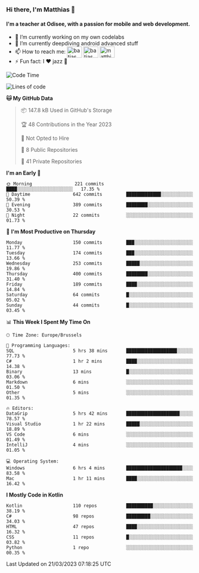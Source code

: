 ### Hi there, I'm Matthias 👋

#### I'm a teacher at Odisee, with a passion for mobile and web development.

- 🔭 I’m currently working on my own codelabs
- 🌱 I’m currently deepdiving android advanced stuff
- 📫 How to reach me: <a href="https://dev.to/batjas" target="_blank"><img align="center" src="https://raw.githubusercontent.com/rahuldkjain/github-profile-readme-generator/master/src/images/icons/Social/devto.svg" alt="batjas" height="30" width="40" /></a>
<a href="https://twitter.com/batjas" target="_blank"><img align="center" src="https://raw.githubusercontent.com/rahuldkjain/github-profile-readme-generator/master/src/images/icons/Social/twitter.svg" alt="batjas" height="30" width="40" /></a>
<a href="https://linkedin.com/in/matthiasdruwé" target="_blank"><img align="center" src="https://raw.githubusercontent.com/rahuldkjain/github-profile-readme-generator/master/src/images/icons/Social/linked-in-alt.svg" alt="matthiasdruwé" height="30" width="40" /></a>
- ⚡ Fun fact: I ❤ jazz 🎷


<!--START_SECTION:waka-->
![Code Time](http://img.shields.io/badge/Code%20Time-682%20hrs%2055%20mins-blue)

![Lines of code](https://img.shields.io/badge/From%20Hello%20World%20I%27ve%20Written-1.3%20million%20lines%20of%20code-blue)

**🐱 My GitHub Data** 

> 📦 147.8 kB Used in GitHub's Storage 
 > 
> 🏆 48 Contributions in the Year 2023
 > 
> 🚫 Not Opted to Hire
 > 
> 📜 8 Public Repositories 
 > 
> 🔑 41 Private Repositories 
 > 
**I'm an Early 🐤** 

```text
🌞 Morning                221 commits         ████░░░░░░░░░░░░░░░░░░░░░   17.35 % 
🌆 Daytime                642 commits         █████████████░░░░░░░░░░░░   50.39 % 
🌃 Evening                389 commits         ████████░░░░░░░░░░░░░░░░░   30.53 % 
🌙 Night                  22 commits          ░░░░░░░░░░░░░░░░░░░░░░░░░   01.73 % 
```
📅 **I'm Most Productive on Thursday** 

```text
Monday                   150 commits         ███░░░░░░░░░░░░░░░░░░░░░░   11.77 % 
Tuesday                  174 commits         ███░░░░░░░░░░░░░░░░░░░░░░   13.66 % 
Wednesday                253 commits         █████░░░░░░░░░░░░░░░░░░░░   19.86 % 
Thursday                 400 commits         ████████░░░░░░░░░░░░░░░░░   31.40 % 
Friday                   189 commits         ████░░░░░░░░░░░░░░░░░░░░░   14.84 % 
Saturday                 64 commits          █░░░░░░░░░░░░░░░░░░░░░░░░   05.02 % 
Sunday                   44 commits          █░░░░░░░░░░░░░░░░░░░░░░░░   03.45 % 
```


📊 **This Week I Spent My Time On** 

```text
🕑︎ Time Zone: Europe/Brussels

💬 Programming Languages: 
SQL                      5 hrs 38 mins       ███████████████████░░░░░░   77.73 % 
C#                       1 hr 2 mins         ████░░░░░░░░░░░░░░░░░░░░░   14.38 % 
Binary                   13 mins             █░░░░░░░░░░░░░░░░░░░░░░░░   03.06 % 
Markdown                 6 mins              ░░░░░░░░░░░░░░░░░░░░░░░░░   01.50 % 
Other                    5 mins              ░░░░░░░░░░░░░░░░░░░░░░░░░   01.35 % 

🔥 Editors: 
DataGrip                 5 hrs 42 mins       ████████████████████░░░░░   78.57 % 
Visual Studio            1 hr 22 mins        █████░░░░░░░░░░░░░░░░░░░░   18.89 % 
VS Code                  6 mins              ░░░░░░░░░░░░░░░░░░░░░░░░░   01.49 % 
IntelliJ                 4 mins              ░░░░░░░░░░░░░░░░░░░░░░░░░   01.05 % 

💻 Operating System: 
Windows                  6 hrs 4 mins        █████████████████████░░░░   83.58 % 
Mac                      1 hr 11 mins        ████░░░░░░░░░░░░░░░░░░░░░   16.42 % 
```

**I Mostly Code in Kotlin** 

```text
Kotlin                   110 repos           ██████████░░░░░░░░░░░░░░░   38.19 % 
C#                       98 repos            █████████░░░░░░░░░░░░░░░░   34.03 % 
HTML                     47 repos            ████░░░░░░░░░░░░░░░░░░░░░   16.32 % 
CSS                      11 repos            █░░░░░░░░░░░░░░░░░░░░░░░░   03.82 % 
Python                   1 repo              ░░░░░░░░░░░░░░░░░░░░░░░░░   00.35 % 
```




 Last Updated on 21/03/2023 07:18:25 UTC
<!--END_SECTION:waka-->
